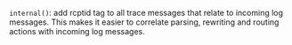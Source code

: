 `internal()`: add rcptid tag to all trace messages that relate to incoming
log messages.  This makes it easier to correlate parsing, rewriting and
routing actions with incoming log messages.
